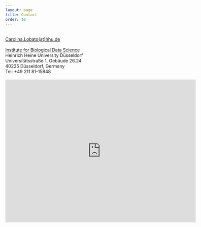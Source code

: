 ```yaml
---
layout: page
title: Contact
order: 10
---
```


<div id="contact">
  <!-- <h1 class="pageTitle">Contact Me</h1> -->
  <div class="post">
    <br>
 <div class="intro"><a href="mailto:Carolina.Lobato(at)hhu.de">Carolina.Lobato(at)hhu.de</a> 
 </div>
 <br>
<a href="https://www.biological-data-science.hhu.de/">Institute for Biological Data Science</a>
 <br>
Heinrich Heine University Düsseldorf 
 <br>
Universitätsstraße 1, Gebäude 26.24
<br>
40225 Düsseldorf, Germany
 <br>
Tel: +49 211 81-15848
  <br>
   <br>
<iframe src="https://www.google.com/maps/embed?pb=!1m18!1m12!1m3!1d20006.890871909454!2d6.792862538973838!3d51.18477818857919!2m3!1f0!2f0!3f0!3m2!1i1024!2i768!4f13.1!3m3!1m2!1s0x47b8cb19eb5acb33%3A0xc9099993c2c45dde!2sInstitut%20f%C3%BCr%20Biological%20Data%20Science!5e0!3m2!1sen!2sde!4v1750522970203!5m2!1sen!2sde" width="600" height="450" style="border:0;" allowfullscreen="" loading="lazy" referrerpolicy="no-referrer-when-downgrade"></iframe>